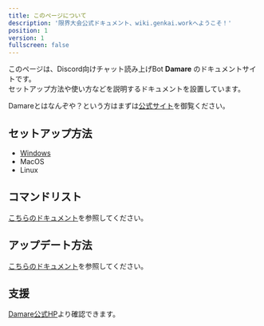 ```yaml
---
title: このページについて 
description: '限界大会公式ドキュメント、wiki.genkai.workへようこそ！'
position: 1
version: 1
fullscreen: false
---
```


このページは、Discord向けチャット読み上げBot **Damare** のドキュメントサイトです。      
セットアップ方法や使い方などを説明するドキュメントを設置しています。

Damareとはなんぞや？という方はまずは[公式サイト](https://damare.m86.work/)を御覧ください。

## セットアップ方法

- [Windows](/windows/guide)
- MacOS
- Linux

## コマンドリスト

[こちらのドキュメント](/guide/commands.md)を参照してください。

## アップデート方法

[こちらのドキュメント](/guide/update)を参照してください。

## 支援

[Damare公式HP](https://damare.m86.work)より確認できます。